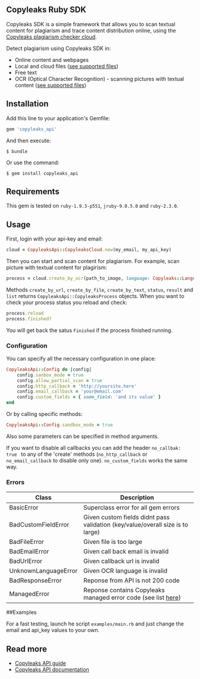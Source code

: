 ## Copyleaks Ruby SDK

Copyleaks SDK is a simple framework that allows you to scan textual content for plagiarism and trace content distribution online, using the [Copyleaks plagiarism checker cloud](https://copyleaks.com/).

Detect plagiarism using Copyleaks SDK in:
- Online content and webpages
- Local and cloud files ([see supported files](https://api.copyleaks.com/Documentation/TechnicalSpecifications/#non-textual-formats"))
- Free text
- OCR (Optical Character Recognition) - scanning pictures with textual content ([see supported files](https://api.copyleaks.com/Documentation/TechnicalSpecifications/#ocr-formats))

## Installation

Add this line to your application's Gemfile:

```ruby
gem 'copyleaks_api'
```

And then execute:
```
$ bundle
```

Or use the command:
```
$ gem install copyleaks_api
```

## Requirements

This gem is tested on `ruby-1.9.3-p551`, `jruby-9.0.5.0` and `ruby-2.3.0`.

## Usage

First, login with your api-key and email:
```ruby
cloud = CopyleaksApi::CopyleaksCloud.new(my_email, my_api_key)
```

Then you can start and scan content for plagiarism. For example, scan picture with textual content for plagirism:
```ruby
process = cloud.create_by_ocr(path_to_image, language: Copyleaks::Language.english)
```

Methods `create_by_url`, `create_by_file`, `create_by_text`, `status`, `result` and `list` returns `CopyleaksApi::CopyleaksProcess` objects. When you want to check your process status you reload and check:
```ruby
process.reload
process.finished?
```

You will get back the satus `Finished` if the process finished running.
### Configuration

You can specify all the necessary configuration in one place:
```ruby
CopyleaksApi::Config do |config|
    config.sanbox_mode = true
    config.allow_partial_scan = true
    config.http_callback = 'http://yoursite.here'
    config.email_callback = 'your@email.com'
    config.custom_fields = { some_field: 'and its value' }
end
```

Or by calling specific methods:
```ruby
CopyleaksApi::Config.sandbox_mode = true
```

Also some parameters can be specified in method arguments. 

If you want to disable all callbacks you can add the header `no_callbak: true ` to any of the 'create' methods (`no_http_callback` or `no_email_callback` to disable only one). `no_custom_fields` works the same way.

### Errors

| Class | Description |
|-------|------------|
BasicError | Superclass error for all gem errors
BadCustomFieldError | Given custom fields didnt pass validation (key/value/overall size is to large)
BadFileError | Given file is too large
BadEmailError | Given call back email is invalid
BadUrlError | Given callback url is invalid
UnknownLanguageError | Given OCR language is invalid
BadResponseError | Reponse from API is not 200 code
ManagedError | Reponse contains Copyleaks managed error code (see list [here](https://api.copyleaks.com/Documentation/ErrorList))

##Examples

For a fast testing, launch he script `examples/main.rb` and just change the email and api_key values to your own.

## Read more

- [Copyleaks API guide](https://api.copyleaks.com/Guides/HowToUse)
- [Copyleaks API documentation](https://api.copyleaks.com/Documentation)
